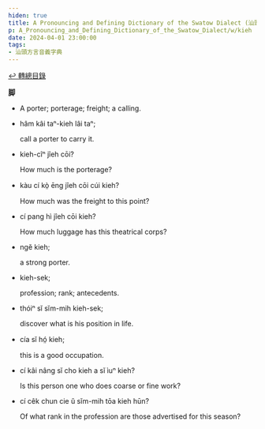 ```yaml
---
hiden: true
title: A Pronouncing and Defining Dictionary of the Swatow Dialect (汕頭方言音義字典) / kieh
p: A_Pronouncing_and_Defining_Dictionary_of_the_Swatow_Dialect/w/kieh
date: 2024-04-01 23:00:00
tags: 
- 汕頭方言音義字典
---
```


[↩️ 轉總目錄](/A_Pronouncing_and_Defining_Dictionary_of_the_Swatow_Dialect)


**脚**
- A porter; porterage; freight; a calling.

- hâm kâi taⁿ-kieh lâi taⁿ;

  call a porter to carry it.

- kieh-cîⁿ jîeh cōi?

  How much is the porterage?

- kàu cí kò̤ ēng jîeh cōi cúi kieh?

  How much was the freight to this point?

- cí pang hì jîeh cōi kieh?

  How much luggage has this theatrical corps?

- ngĕ kieh;

  a strong porter.

- kieh-sek;

  profession; rank; antecedents.

- thóiⁿ sĭ sĭm-mih kieh-sek;

  discover what is his  position in life.

- cía sĭ hó̤ kieh;

  this is a good occupation.

- cí kâi nâng sĭ cho kieh a sĭ ìuⁿ kieh?

  Is this person one who does coarse or fine work?

- cí cêk chun cie ŭ sĭm-mih tōa kieh hūn?

  Of what rank in the profession are those advertised for this season?